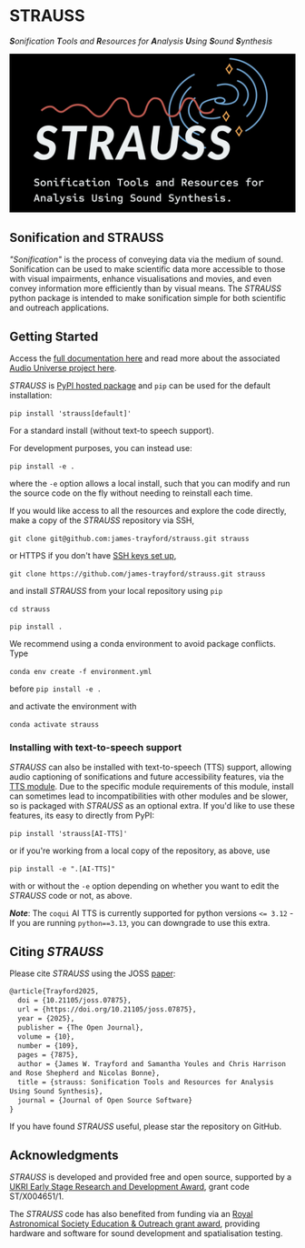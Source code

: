 # STRAUSS
***S**onification **T**ools and **R**esources for **A**nalysis **U**sing **S**ound **S**ynthesis*

![Sonification Tools & Resources for Analysis Using Sound Synthesis](./misc/strauss_logo_new_dark.jpg "STRAUSS logo")

## Sonification and STRAUSS

*"Sonification"* is the process of conveying data via the medium of sound. Sonification can be used to make scientific data more accessible to those with visual impairments, enhance visualisations and movies, and even convey information more efficiently than by visual means. The *STRAUSS* python package is intended to make sonification simple for both scientific and outreach applications.

## Getting Started

Access the [full documentation here](https://strauss.readthedocs.io/) and read more about the associated [Audio Universe project here](https://www.audiouniverse.org/).

*STRAUSS* is  [PyPI hosted package](https://pypi.org/project/strauss/) and `pip` can be used for the default installation:

`pip install 'strauss[default]'`

For a standard install (without text-to speech support).

For development purposes, you can instead use:

`pip install -e .`

where the `-e` option allows a local install, such that you can modify and run the source code on the fly without needing to reinstall each time. 

If you would like access to all the resources and explore the code directly, make a copy of the *STRAUSS* repository via SSH,

`git clone git@github.com:james-trayford/strauss.git strauss`

or HTTPS if you don't have [SSH keys set up](https://docs.github.com/en/github/authenticating-to-github/connecting-to-github-with-ssh),

`git clone https://github.com/james-trayford/strauss.git strauss`

and install *STRAUSS* from your local repository using `pip`

`cd strauss`

`pip install .`

We recommend using a conda environment to avoid package conflicts. Type

`conda env create -f environment.yml`

before `pip install -e .`

and activate the environment with

`conda activate strauss`

### Installing with text-to-speech support

*STRAUSS* can also be installed with text-to-speech (TTS) support, allowing audio captioning of sonifications and future accessibility features, via the [TTS module](https://pypi.org/project/coqui-tts/). Due to the specific module requirements of this module, install can sometimes lead to incompatibilities with other modules and be slower, so is packaged with *STRAUSS* as an optional extra. If you'd like to use these features, its easy to directly from PyPI:

`pip install 'strauss[AI-TTS]'`

or if you're working from a local copy of the repository, as above, use

`pip install -e ".[AI-TTS]"`

with or without the `-e` option depending on whether you want to edit the *STRAUSS* code or not, as above. 


***Note***: The `coqui` AI TTS is currently supported for python versions `<= 3.12` - If you are running `python==3.13`, you can downgrade to use this extra.

## Citing *STRAUSS*

Please cite *STRAUSS* using the JOSS [paper](https://joss.theoj.org/papers/10.21105/joss.07875):

```
@article{Trayford2025,
  doi = {10.21105/joss.07875},
  url = {https://doi.org/10.21105/joss.07875},
  year = {2025},
  publisher = {The Open Journal}, 
  volume = {10},
  number = {109},
  pages = {7875},
  author = {James W. Trayford and Samantha Youles and Chris Harrison and Rose Shepherd and Nicolas Bonne},
  title = {strauss: Sonification Tools and Resources for Analysis Using Sound Synthesis},
  journal = {Journal of Open Source Software}
}
```     

If you have found *STRAUSS* useful, please star the repository on GitHub. 

## Acknowledgments
*STRAUSS* is developed and provided free and open source, supported by a [UKRI Early Stage Research and Development Award](https://www.ukri.org/opportunity/early-stage-research-and-development-scheme/), grant code ST/X004651/1.

The *STRAUSS* code has also benefited from funding via an [Royal Astronomical Society Education & Outreach grant award](https://ras.ac.uk/awards-and-grants/outreach/education-outreach-small-grants-scheme), providing hardware and software for sound development and spatialisation testing.
